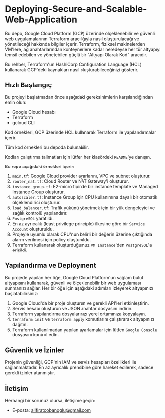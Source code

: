 # Deploying-Secure-and-Scalable-Web-Application 
Bu depo, Google Cloud Platform (GCP) üzerinde ölçeklenebilir ve güvenli web uygulamalarının Terraform aracılığıyla nasıl oluşturulacağı ve yönetileceği hakkında bilgiler içerir. Terraform, fiziksel makinelerden VM'lere, ağ anahtarlarından konteynerlere kadar neredeyse her tür altyapıyı temsil edebilen ve yönetebilen güçlü bir "Altyapı Olarak Kod" aracıdır.

Bu rehber, Terraform'un HashiCorp Configuration Language (HCL) kullanarak GCP'deki kaynakları nasıl oluşturabileceğinizi gösterir.

## Hızlı Başlangıç

Bu projeyi başlatmadan önce aşağıdaki gereksinimlerin karşılandığından emin olun:

- Google Cloud hesabı
- Terraform
- gcloud CLI

Kod örnekleri, GCP üzerinde HCL kullanarak Terraform ile yapılandırmalar içerir.

Tüm kod örnekleri bu depoda bulunabilir.

Kodları çalıştırma talimatları için lütfen her klasördeki `README`'ye danışın.

Bu repo aşağıdaki örnekleri içerir:
1. `main.tf`: Google Cloud provider ayarlarını, VPC ve subnet oluşturur.
2. `router_nat.tf`: Cloud Router ve NAT Gateway'i oluşturur.
3. `instance_group.tf`: E2-micro tipinde bir instance template ve Managed Instance Group oluşturur.
4. `autoscaler.tf`: Instance Group için CPU kullanımına dayalı bir otomatik ölçeklendirici oluşturur.
5. `load_balancer.tf`: Trafik yükünü yönetmek için bir yük dengeleyici ve sağlık kontrolü yapılandırır.
6. `PostgreSQL` yaratıldı.
7. En az ayrıcalık (least privilege principle) ilkesine göre bir `Service Account` oluşturuldu.
8. Projeyle uyumlu olarak CPU'nun belirli bir değerin üzerine çıktığında alarm verilmesi için policy oluşturuldu.
9. Terraform kullanarak oluşturduğumuz `VM Instance`'den `PostgreSQL`'a erişildi.

## Yapılandırma ve Deployment

Bu projede yapılan her öğe, Google Cloud Platform'un sağlam bulut altyapısını kullanarak, güvenli ve ölçeklenebilir bir web uygulaması sunmanızı sağlar. Her bir öğe için aşağıdaki adımları izleyerek altyapınızı başlatabilirsiniz:

1. Google Cloud'da bir proje oluşturun ve gerekli API'leri etkinleştirin.
2. Servis hesabı oluşturun ve JSON anahtar dosyasını indirin.
3. Terraform yapılandırma dosyalarınızı yerel ortamınıza kopyalayın.
4. `terraform init` ve `terraform apply` komutlarını çalıştırarak altyapınızı dağıtın.
5. Terraform kullanılmadan yapılan ayarlamalar için lütfen `Google Console` dosyasını kontrol edin.

## Güvenlik ve İzinler

Projenin güvenliği, GCP'nin IAM ve servis hesapları özellikleri ile sağlanmaktadır. En az ayrıcalık prensibine göre hareket edilerek, sadece gerekli izinler atanmıştır.

## İletişim

Herhangi bir sorunuz olursa, iletişime geçin:

- E-posta: alifiratcobanoglu@gmail.com
